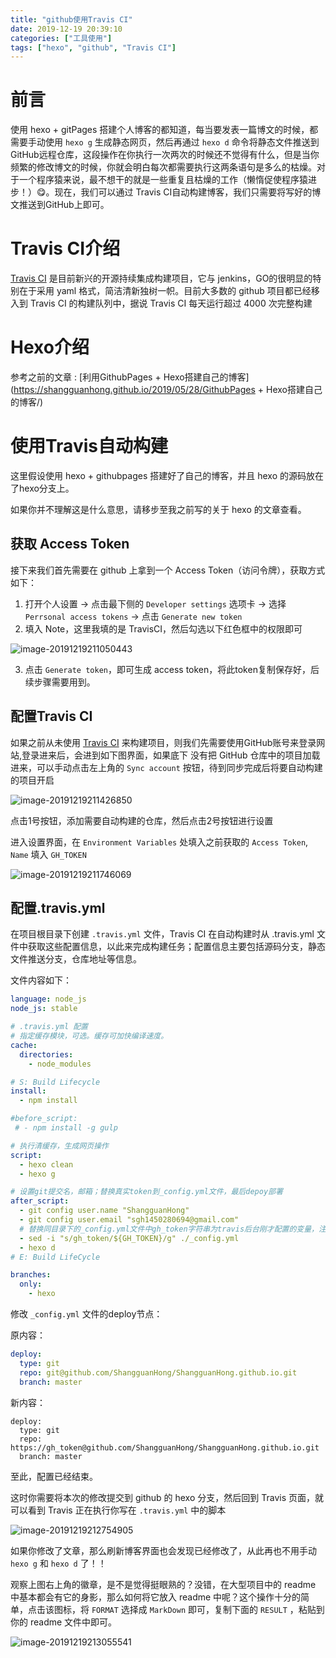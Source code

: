 ```yaml
---
title: "github使用Travis CI"
date: 2019-12-19 20:39:10
categories: ["工具使用"]
tags: ["hexo", "github", "Travis CI"]
---
```


# 前言

使用 hexo + gitPages 搭建个人博客的都知道，每当要发表一篇博文的时候，都需要手动使用 `hexo g`  生成静态网页，然后再通过 `hexo d` 命令将静态文件推送到 GitHub远程仓库，这段操作在你执行一次两次的时候还不觉得有什么，但是当你频繁的修改博文的时候，你就会明白每次都需要执行这两条语句是多么的枯燥。对于一个程序猿来说，最不想干的就是一些重复且枯燥的工作（懒惰促使程序猿进步！）😋。现在，我们可以通过 Travis CI自动构建博客，我们只需要将写好的博文推送到GitHub上即可。

# Travis CI介绍

[Travis CI](https://travis-ci.org/) 是目前新兴的开源持续集成构建项目，它与 jenkins，GO的很明显的特别在于采用 yaml 格式，简洁清新独树一帜。目前大多数的 github 项目都已经移入到 Travis CI 的构建队列中，据说 Travis CI 每天运行超过 4000 次完整构建

# Hexo介绍

参考之前的文章 : [利用GithubPages + Hexo搭建自己的博客](https://shangguanhong.github.io/2019/05/28/GithubPages + Hexo搭建自己的博客/)

# 使用Travis自动构建

这里假设使用 hexo + githubpages 搭建好了自己的博客，并且 hexo 的源码放在了hexo分支上。

如果你并不理解这是什么意思，请移步至我之前写的关于 hexo 的文章查看。

## 获取 Access Token

接下来我们首先需要在 github 上拿到一个 Access Token（访问令牌），获取方式如下：

1. 打开个人设置 -> 点击最下侧的 `Developer settings` 选项卡 -> 选择 `Perrsonal access tokens` -> 点击 `Generate new token`
2. 填入 Note，这里我填的是 TravisCI，然后勾选以下红色框中的权限即可

![image-20191219211050443](https://raw.githubusercontent.com/ShangguanHong/PictureBed/master/image-20191219211050443.png)

3. 点击 `Generate token`，即可生成 access token，将此token复制保存好，后续步骤需要用到。

## 配置Travis CI

如果之前从未使用 [Travis CI](https://travis-ci.org/) 来构建项目，则我们先需要使用GitHub账号来登录网站,登录进来后，会进到如下图界面，如果底下 没有把 GitHub 仓库中的项目加载进来，可以手动点击左上角的 `Sync account` 按钮，待到同步完成后将要自动构建的项目开启

![image-20191219211426850](https://raw.githubusercontent.com/ShangguanHong/PictureBed/master/image-20191219211426850.png)

点击1号按钮，添加需要自动构建的仓库，然后点击2号按钮进行设置

进入设置界面，在 `Environment Variables` 处填入之前获取的 `Access Token`,  `Name` 填入 `GH_TOKEN`

![image-20191219211746069](https://raw.githubusercontent.com/ShangguanHong/PictureBed/master/image-20191219211746069.png)

## 配置.travis.yml

在项目根目录下创建 `.travis.yml` 文件，Travis CI 在自动构建时从 .travis.yml 文件中获取这些配置信息，以此来完成构建任务；配置信息主要包括源码分支，静态文件推送分支，仓库地址等信息。

文件内容如下：

```yml
language: node_js
node_js: stable

# .travis.yml 配置
# 指定缓存模块，可选。缓存可加快编译速度。
cache:
  directories:
    - node_modules

# S: Build Lifecycle
install:
  - npm install

#before_script:
 # - npm install -g gulp

# 执行清缓存，生成网页操作
script:
  - hexo clean
  - hexo g

# 设置git提交名，邮箱；替换真实token到_config.yml文件，最后depoy部署
after_script:
  - git config user.name "ShangguanHong"
  - git config user.email "sgh1450280694@gmail.com"
  # 替换同目录下的_config.yml文件中gh_token字符串为travis后台刚才配置的变量，注意此处sed命令用了双引号。单引号无效！
  - sed -i "s/gh_token/${GH_TOKEN}/g" ./_config.yml
  - hexo d
# E: Build LifeCycle

branches:
  only:
    - hexo
```

修改  `_config.yml` 文件的deploy节点：

原内容：

```yml
deploy:
  type: git
  repo: git@github.com/ShangguanHong/ShangguanHong.github.io.git
  branch: master
```

新内容：

```
deploy:
  type: git
  repo: https://gh_token@github.com/ShangguanHong/ShangguanHong.github.io.git
  branch: master
```

至此，配置已经结束。

这时你需要将本次的修改提交到 github 的 hexo 分支，然后回到 Travis 页面，就可以看到 Travis 正在执行你写在 `.travis.yml` 中的脚本

![image-20191219212754905](https://raw.githubusercontent.com/ShangguanHong/PictureBed/master/image-20191219212754905.png)

如果你修改了文章，那么刷新博客界面也会发现已经修改了，从此再也不用手动 `hexo g` 和 `hexo d` 了！！

观察上图右上角的徽章，是不是觉得挺眼熟的？没错，在大型项目中的 readme 中基本都会有它的身影，那么如何将它放入 readme 中呢？这个操作十分的简单，点击该图标，将 `FORMAT` 选择成 `MarkDown` 即可，复制下面的 `RESULT` ，粘贴到你的 readme 文件中即可。

![image-20191219213055541](https://raw.githubusercontent.com/ShangguanHong/PictureBed/master/image-20191219213055541.png)



